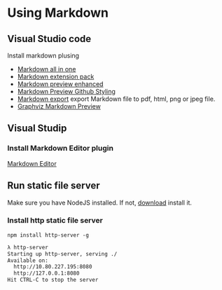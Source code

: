 ﻿# Using Markdown

## Visual Studio code

Install markdown plusing

- [Markdown all in one](https://marketplace.visualstudio.com/items?itemName=yzhang.markdown-all-in-one)
- [Markdown extension pack](https://marketplace.visualstudio.com/items?itemName=bat67.markdown-extension-pack)
- [Markdown preview enhanced](https://marketplace.visualstudio.com/items?itemName=shd101wyy.markdown-preview-enhanced)
- [Markdown Preview Github Styling](https://marketplace.visualstudio.com/items?itemName=bierner.markdown-preview-github-styles)
- [Markdown export](https://marketplace.visualstudio.com/items?itemName=yzane.markdown-pdf) export Markdown file to pdf, html, png or jpeg file.
- [Graphviz Markdown Preview](https://marketplace.visualstudio.com/items?itemName=geeklearningio.graphviz-markdown-preview)

## Visual Studip

### Install Markdown Editor plugin

[Markdown Editor](https://marketplace.visualstudio.com/items?itemName=MadsKristensen.MarkdownEditor)

## Run static file server

Make sure you have NodeJS installed. If not, [download](https://nodejs.org/en/download/) install it.

### Install http static file server

`npm install http-server -g`

```bash
λ http-server
Starting up http-server, serving ./
Available on:
  http://10.80.227.195:8080
  http://127.0.0.1:8080
Hit CTRL-C to stop the server
```

